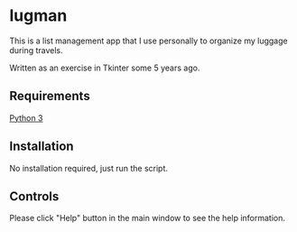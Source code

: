 # lugman

This is a list management app that I use personally to organize my luggage during travels.

Written as an exercise in Tkinter some 5 years ago.

## Requirements

[Python 3](https://www.python.org/)

## Installation

No installation required, just run the script.

## Controls

Please click "Help" button in the main window to see the help information.

